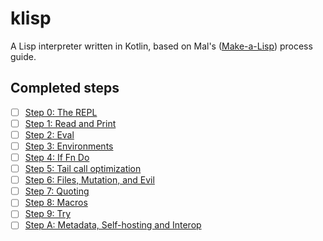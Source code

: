 # klisp
A Lisp interpreter written in Kotlin, based on Mal's ([Make-a-Lisp](https://github.com/kanaka/mal)) process guide.

## Completed steps
- [ ] [Step 0: The REPL](https://github.com/kanaka/mal/blob/master/process/guide.md#step-0-the-repl)
- [ ] [Step 1: Read and Print](https://github.com/kanaka/mal/blob/master/process/guide.md#step-1-read-and-print)
- [ ] [Step 2: Eval](https://github.com/kanaka/mal/blob/master/process/guide.md#step-2-eval)
- [ ] [Step 3: Environments](https://github.com/kanaka/mal/blob/master/process/guide.md#step-3-environments)
- [ ] [Step 4: If Fn Do](https://github.com/kanaka/mal/blob/master/process/guide.md#step-4-if-fn-do)
- [ ] [Step 5: Tail call optimization](https://github.com/kanaka/mal/blob/master/process/guide.md#step-5-tail-call-optimization)
- [ ] [Step 6: Files, Mutation, and Evil](https://github.com/kanaka/mal/blob/master/process/guide.md#step-6-files-mutation-and-evil)
- [ ] [Step 7: Quoting](https://github.com/kanaka/mal/blob/master/process/guide.md#step-7-quoting)
- [ ] [Step 8: Macros](https://github.com/kanaka/mal/blob/master/process/guide.md#step-8-macros)
- [ ] [Step 9: Try](https://github.com/kanaka/mal/blob/master/process/guide.md#step-9-try)
- [ ] [Step A: Metadata, Self-hosting and Interop](https://github.com/kanaka/mal/blob/master/process/guide.md#step-a-metadata-self-hosting-and-interop)
